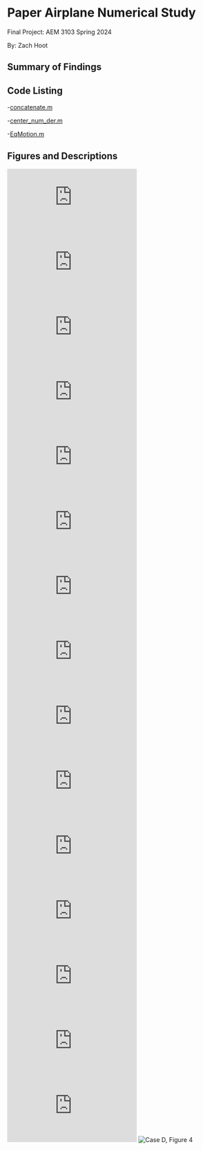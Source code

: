 # Paper Airplane Numerical Study
Final Project: AEM 3103 Spring 2024

By: Zach Hoot

## Summary of Findings

## Code Listing

-[concatenate.m](https://github.com/ZachHoot/AEM3103_Final_Project/blob/master/concatenate.m)

-[center_num_der.m](https://github.com/ZachHoot/AEM3103_Final_Project/blob/master/center_num_der.m)

-[EqMotion.m](https://github.com/ZachHoot/AEM3103_Final_Project/blob/master/EqMotion.m)

## Figures and Descriptions


![Case A, Figure 1](https://github.com/ZachHoot/AEM3103_Final_Project/blob/master/Figures/CaseA_Min_Max.pdf)
![Case A, Figure 2](https://github.com/ZachHoot/AEM3103_Final_Project/blob/master/Figures/CaseA_Monte_Carlo.pdf)
![Case A, Figure 3](https://github.com/ZachHoot/AEM3103_Final_Project/blob/master/Figures/CaseA_Concatenation_Polyfit.pdf)
![Case A, Figure 4](https://github.com/ZachHoot/AEM3103_Final_Project/blob/master/Figures/CaseA_Time_Derivatives.pdf)
![Case B, Figure 1](https://github.com/ZachHoot/AEM3103_Final_Project/blob/master/Figures/CaseB_Min_Max.pdf)
![Case B, Figure 2](https://github.com/ZachHoot/AEM3103_Final_Project/blob/master/Figures/CaseB_Monte_Carlo.pdf)
![Case B, Figure 3](https://github.com/ZachHoot/AEM3103_Final_Project/blob/master/Figures/CaseB_Concatenation_Polyfit.pdf)
![Case B, Figure 4](https://github.com/ZachHoot/AEM3103_Final_Project/blob/master/Figures/CaseB_Time_Derivatives.pdf)
![Case C, Figure 1](https://github.com/ZachHoot/AEM3103_Final_Project/blob/master/Figures/CaseC_Min_Max.pdf)
![Case C, Figure 2](https://github.com/ZachHoot/AEM3103_Final_Project/blob/master/Figures/CaseC_Monte_Carlo.pdf)
![Case C, Figure 3](https://github.com/ZachHoot/AEM3103_Final_Project/blob/master/Figures/CaseC_Concatenation_Polyfit.pdf)
![Case C, Figure 4](https://github.com/ZachHoot/AEM3103_Final_Project/blob/master/Figures/CaseC_Time_Derivatives.pdf)
![Case D, Figure 1](https://github.com/ZachHoot/AEM3103_Final_Project/blob/master/Figures/CaseD_Min_Max.pdf)
![Case D, Figure 2](https://github.com/ZachHoot/AEM3103_Final_Project/blob/master/Figures/CaseD_Monte_Carlo.pdf)
![Case D, Figure 3](https://github.com/ZachHoot/AEM3103_Final_Project/blob/master/Figures/CaseD_Concatenation_Polyfit.pdf)
![Case D, Figure 4](https://github.com/ZachHoot/AEM3103_Final_Project/blob/master/Figures/CaseD_Time_Derivatives.svg)
